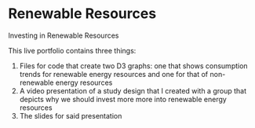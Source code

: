 # Renewable Resources
Investing in Renewable Resources

This live portfolio contains three things:
1. Files for code that create two D3 graphs: one that shows consumption trends for renewable energy resources and one for that of non-renewable energy resources
2. A video presentation of a study design that I created with a group that depicts why we should invest more more into renewable energy resources
3. The slides for said presentation
